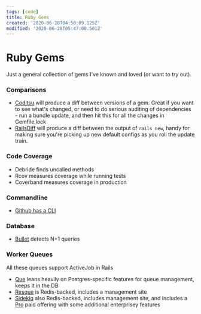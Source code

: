 ```yaml
---
tags: [code]
title: Ruby Gems
created: '2020-06-28T04:50:09.125Z'
modified: '2020-06-28T05:47:00.501Z'
---
```


# Ruby Gems

Just a general collection of gems I've known and loved (or want to try out).

### Comparisons

- [Coditsu](https://diff.coditsu.io) will produce a diff between versions of a gem. Great if you want to see what's changed, or need to do serious auditing of dependencies - run a bundle update, and then hit this for all the changes in Gemfile.lock
- [RailsDiff](http://railsdiff.org/) will produce a diff between the output of `rails new`, handy for making sure you're picking up new default configs as you roll the update train.


### Code Coverage

- Debride finds uncalled methods
- Rcov measures coverage while running tests
- Coverband measures coverage in production

### Commandline

- [Github has a CLI](https://github.com/cli/cli#installation-and-upgrading)

### Database

- [Bullet](https://github.com/flyerhzm/bullet/tree/5.4.3#bullet) detects N+1 queries

### Worker Queues

All these queues support ActiveJob in Rails

- [Que](https://github.com/que-rb/que) leans heavily on Postgres-specific features for queue management, keeps it in the DB
- [Resque](https://github.com/resque/resque) is Redis-backed, includes a management site
- [Sidekiq](https://github.com/mperham/sidekiq) also Redis-backed, includes management site, and includes a [Pro](https://sidekiq.org/products/pro.html) paid offering with some additional enterprisey features


